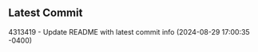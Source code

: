 
## Latest Commit
4313419 - Update README with latest commit info (2024-08-29 17:00:35 -0400) <Yunxi-Zhou>
